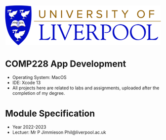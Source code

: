 <p align="center">
  <img src="https://github.com/uxanaa/AppDevelopment/blob/main/UoL.png" />
</p>

<h1 style="font-size: value;"> COMP228 App Development </h1>

<ul>    
  <li>Operating System: MacOS</li>
  <li>IDE: Xcode 13</li>
  <li>All projects here are related to labs and assignments, uploaded after the completion of my degree.</li>
</ul>

<h1 style="font-size: value;"> Module Specification </h1>

<ul>    
  <li>Year 2022-2023</li>
  <li>Lectuer: Mr P Jimmieson Phil@liverpool.ac.uk</li>
</ul>
